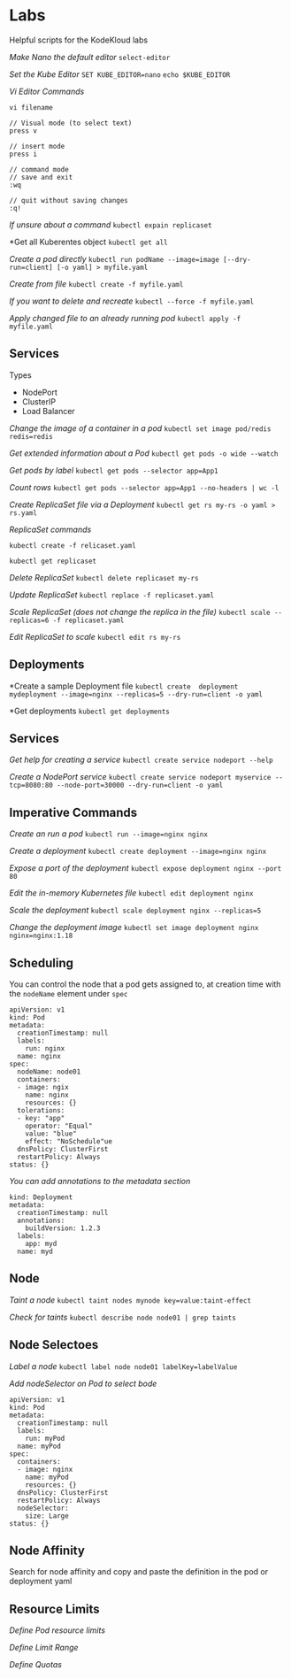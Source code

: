 # Labs

Helpful scripts for the KodeKloud labs

*Make Nano the default editor*
`select-editor`

*Set the Kube Editor*
`SET KUBE_EDITOR=nano`
`echo $KUBE_EDITOR`

*Vi Editor Commands*
```
vi filename

// Visual mode (to select text)
press v

// insert mode
press i

// command mode
// save and exit
:wq

// quit without saving changes
:q!

```

*If unsure about a command*
`kubectl expain replicaset`

*Get all Kuberentes object
`kubectl get all`

*Create a pod directly*
`kubectl run podName --image=image [--dry-run=client] [-o yaml] > myfile.yaml`

*Create from file*
`kubectl create -f myfile.yaml`

*If you want to delete and recreate*
`kubectl --force -f myfile.yaml`

*Apply changed file to an already running pod*
`kubectl apply -f myfile.yaml`

## Services
Types
* NodePort
* ClusterIP
* Load Balancer

*Change the image of a container in a pod*
`kubectl set image pod/redis redis=redis`

*Get extended information about a Pod*
`kubectl get pods -o wide --watch`

*Get pods by label*
`kubectl get pods --selector app=App1`

*Count rows*
`kubectl get pods --selector app=App1 --no-headers | wc -l`

*Create ReplicaSet file via a Deployment*
`kubectl get rs my-rs -o yaml > rs.yaml`

*ReplicaSet commands*

`kubectl create -f relicaset.yaml`

`kubectl get replicaset`

*Delete ReplicaSet*
`kubectl delete replicaset my-rs`

*Update ReplicaSet*
`kubectl replace -f replicaset.yaml`

*Scale ReplicaSet (does not change the replica in the file)*
`kubectl scale --replicas=6 -f replicaset.yaml`

*Edit ReplicaSet to scale*
`kubectl edit rs my-rs`

## Deployments

*Create a sample Deployment file
`kubectl create  deployment mydeployment --image=nginx --replicas=5 --dry-run=client -o yaml `

*Get deployments
`kubectl get deployments`

## Services

*Get help for creating a service*
`kubectl create service nodeport --help`

*Create a NodePort service*
`kubectl create service nodeport myservice --tcp=8080:80 --node-port=30000 --dry-run=client -o yaml`

## Imperative Commands

*Create an run a pod*
`kubectl run --image=nginx nginx`

*Create a deployment*
`kubectl create deployment --image=nginx nginx`

*Expose a port of the deployment*
`kubectl expose deployment nginx --port 80`

*Edit the in-memory Kubernetes file*
`kubectl edit deployment nginx`

*Scale the deployment*
`kubectl scale deployment nginx --replicas=5`

*Change the deployment image*
`kubectl set image deployment nginx nginx=nginx:1.18`

## Scheduling

You can control the node that a pod gets assigned to, at creation time with the `nodeName` element under `spec`

```
apiVersion: v1
kind: Pod
metadata:
  creationTimestamp: null
  labels:
    run: nginx
  name: nginx
spec:
  nodeName: node01
  containers:
  - image: ngix
    name: nginx
    resources: {}
  tolerations:
  - key: "app"
    operator: "Equal"
    value: "blue"
    effect: "NoSchedule"ue  
  dnsPolicy: ClusterFirst
  restartPolicy: Always
status: {}
```

*You can add annotations to the metadata section*
```
kind: Deployment
metadata:
  creationTimestamp: null
  annotations:
    buildVersion: 1.2.3
  labels:
    app: myd
  name: myd
```

## Node

*Taint a node*
`kubectl taint nodes mynode key=value:taint-effect`

*Check for taints*
`kubectl describe node node01 | grep taints`

## Node Selectoes

*Label a node*
`kubectl label node node01 labelKey=labelValue`

*Add nodeSelector on Pod to select bode*

```
apiVersion: v1
kind: Pod
metadata:
  creationTimestamp: null
  labels:
    run: myPod
  name: myPod
spec:
  containers:
  - image: nginx
    name: myPod
    resources: {}
  dnsPolicy: ClusterFirst
  restartPolicy: Always
  nodeSelector:
    size: Large
status: {}
```

## Node Affinity

Search for node affinity and copy and paste the definition in the pod or deployment yaml

## Resource Limits

*Define Pod resource limits*

*Define Limit Range*

*Define Quotas*
